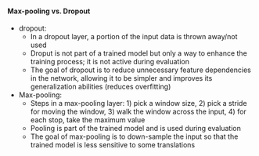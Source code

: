 #### Max-pooling vs. Dropout
- dropout:
  - In a dropout layer, a portion of the input data is thrown away/not used
  - Droput is not part of a trained model but only a way to enhance the training process; it is not active during evaluation
  - The goal of dropout is to reduce unnecessary feature dependencies in the network, allowing it to be simpler and improves its generalization abilities (reduces overfitting)
- Max-pooling:
  - Steps in a max-pooling layer: 1) pick a window size, 2) pick a stride for moving the window, 3) walk the window across the input, 4) for each stop, take the maximum value
  - Pooling is part of the trained model and is used during evaluation
  - The goal of max-pooling is to down-sample the input so that the trained model is less sensitive to some translations
